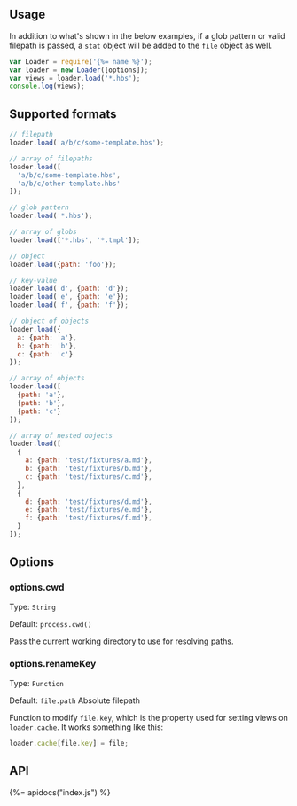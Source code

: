 ## Usage

In addition to what's shown in the below examples, if a glob pattern or valid filepath is passed, a `stat` object will be added to the `file` object as well.

```js
var Loader = require('{%= name %}');
var loader = new Loader([options]);
var views = loader.load('*.hbs');
console.log(views);
```

## Supported formats

```js
// filepath
loader.load('a/b/c/some-template.hbs'); 

// array of filepaths
loader.load([
  'a/b/c/some-template.hbs',
  'a/b/c/other-template.hbs'
]); 

// glob pattern
loader.load('*.hbs'); 

// array of globs
loader.load(['*.hbs', '*.tmpl']); 

// object
loader.load({path: 'foo'});

// key-value 
loader.load('d', {path: 'd'});
loader.load('e', {path: 'e'});
loader.load('f', {path: 'f'});

// object of objects
loader.load({
  a: {path: 'a'},
  b: {path: 'b'},
  c: {path: 'c'}
});

// array of objects
loader.load([
  {path: 'a'},
  {path: 'b'},
  {path: 'c'}
]);

// array of nested objects
loader.load([
  {
    a: {path: 'test/fixtures/a.md'},
    b: {path: 'test/fixtures/b.md'},
    c: {path: 'test/fixtures/c.md'},
  },
  {
    d: {path: 'test/fixtures/d.md'},
    e: {path: 'test/fixtures/e.md'},
    f: {path: 'test/fixtures/f.md'},
  }
]);
```


## Options

### options.cwd

Type: `String`

Default: `process.cwd()`

Pass the current working directory to use for resolving paths.


### options.renameKey

Type: `Function` 

Default: `file.path` Absolute filepath 

Function to modify `file.key`, which is the property used for setting views on `loader.cache`. It works something like this:

```js
loader.cache[file.key] = file;
```

## API
{%= apidocs("index.js") %}